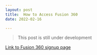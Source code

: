 ```yaml
---
layout: post
title:  How to Access Fusion 360
date: 2022-02-16    

---
```


> This post is still under development

<a href="https://www.autodesk.com/campaigns/education/fusion-360"> Link to Fusion 360 signup page </a>

